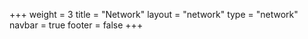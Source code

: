 +++
weight = 3
title = "Network"
layout = "network"
type = "network"
navbar = true
footer = false
+++